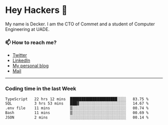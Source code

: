 # Hey Hackers 👋

My name is Decker. I am the CTO of Commet and a student of Computer Engineering at UADE.

### 📫 How to reach me?
- [Twitter](https://x.com/0xDecker) 
- [LinkedIn](https://www.linkedin.com/in/decker-urbano/) 
- [My personal blog](http://decker.sh) 
- [Mail](mailto:me@decker.sh)

---

### Coding time in the last Week

<!--START_SECTION:waka-->

```txt
TypeScript   22 hrs 12 mins  █████████████████████░░░░   83.75 %
SQL          3 hrs 53 mins   ███▓░░░░░░░░░░░░░░░░░░░░░   14.67 %
.env file    11 mins         ▒░░░░░░░░░░░░░░░░░░░░░░░░   00.74 %
Bash         11 mins         ▒░░░░░░░░░░░░░░░░░░░░░░░░   00.69 %
JSON         2 mins          ░░░░░░░░░░░░░░░░░░░░░░░░░   00.14 %
```

<!--END_SECTION:waka-->
